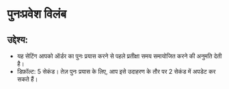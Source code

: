 # **पुनःप्रवेश विलंब**

## उद्देश्य:

- यह सेटिंग आपको ऑर्डर का पुनः प्रयास करने से पहले प्रतीक्षा समय समायोजित करने की अनुमति देती है।
- डिफ़ॉल्ट: 5 सेकंड। तेज़ पुनः प्रयास के लिए, आप इसे उदाहरण के तौर पर 2 सेकंड में अपडेट कर सकते हैं।
